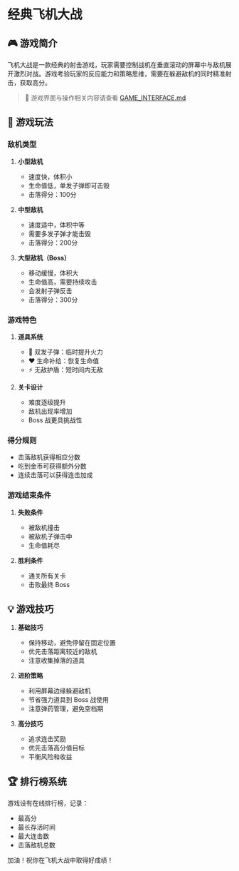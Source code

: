 # 经典飞机大战

## 🎮 游戏简介

飞机大战是一款经典的射击游戏，玩家需要控制战机在垂直滚动的屏幕中与敌机展开激烈对战。游戏考验玩家的反应能力和策略思维，需要在躲避敌机的同时精准射击，获取高分。

> 📌 游戏界面与操作相关内容请查看 [GAME_INTERFACE.md](./GAME_INTERFACE.md)

## 🚀 游戏玩法

### 敌机类型

1. **小型敌机** 
   - 速度快，体积小
   - 生命值低，单发子弹即可击毁
   - 击落得分：100分

2. **中型敌机**
   - 速度适中，体积中等
   - 需要多发子弹才能击毁
   - 击落得分：200分

3. **大型敌机（Boss）**
   - 移动缓慢，体积大
   - 生命值高，需要持续攻击
   - 会发射子弹反击
   - 击落得分：300分

### 游戏特色

1. **道具系统**
   - 💫 双发子弹：临时提升火力
   - ❤️ 生命补给：恢复生命值
   - ⚡ 无敌护盾：短时间内无敌

2. **关卡设计**
   - 难度逐级提升
   - 敌机出现率增加
   - Boss 战更具挑战性

### 得分规则

- 击落敌机获得相应分数
- 吃到金币可获得额外分数
- 连续击落可以获得连击加成

### 游戏结束条件

1. **失败条件**
   - 被敌机撞击
   - 被敌机子弹击中
   - 生命值耗尽

2. **胜利条件**
   - 通关所有关卡
   - 击败最终 Boss

## 💡 游戏技巧

1. **基础技巧**
   - 保持移动，避免停留在固定位置
   - 优先击落距离较近的敌机
   - 注意收集掉落的道具

2. **进阶策略**
   - 利用屏幕边缘躲避敌机
   - 节省强力道具到 Boss 战使用
   - 注意弹药管理，避免空档期

3. **高分技巧**
   - 追求连击奖励
   - 优先击落高分值目标
   - 平衡风险和收益

## 🏆 排行榜系统

游戏设有在线排行榜，记录：
- 最高分
- 最长存活时间
- 最大连击数
- 击落敌机总数

加油！祝你在飞机大战中取得好成绩！ 